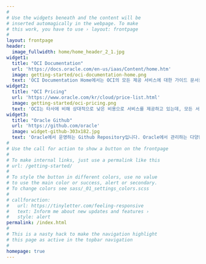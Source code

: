 ```yaml
---
#
# Use the widgets beneath and the content will be
# inserted automagically in the webpage. To make
# this work, you have to use › layout: frontpage
#
layout: frontpage
header:
  image_fullwidth: home/home_header_2_1.jpg
widget1:
  title: "OCI Documentation"
  url: 'https://docs.oracle.com/en-us/iaas/Content/home.htm'
  image: getting-started/oci-documentation-home.png
  text: 'OCI Documentation Home에서는 OCI의 모든 제공 서비스에 대한 가이드 문서를 볼 수 있습니다. 각 서비스들에 대한 주요 컨셉 설명과 제공되는 튜토리얼을 통해 빠르게 서비스를 경험해 볼 수 있는 문서를 제공합니다. 또한 개발자를 위한 가이드(SDKs, CLI, Cloud Shell 등) 및 다양한 참조용 아키텍처도 제공되고 있으며, 새롭게 추가된 서비스나 기능에 대한 소식도 접해볼 수 있습니다.'
widget2:
  title: "OCI Pricing"
  url: 'https://www.oracle.com/kr/cloud/price-list.html'
  image: getting-started/oci-pricing.png
  text: 'OCI는 타사에 비해 상대적으로 낮은 비용으로 서비스를 제공하고 있는데, 모든 서비스에 대한 가격 정보를 확인해 볼 수 있는 페이지입니다. 위 페이지에서는 실제 가격을 시뮬레이션 해 볼수 있는 <strong><em>Cost Estimator</em></strong>도 제공하고 있습니다.'
widget3:
  title: "Oracle Github"
  url: 'https://github.com/oracle'
  image: widget-github-303x182.jpg
  text: 'Oracle에서 운영하는 Github Repository입니다. Oracle에서 관리하는 다양한 오픈소스 프로젝트를 만나볼 수 있으며, OCI 환경에서 개발자가 빠르게 사용할 수 있는 다양한 예제 코드를 찾아볼 수 있습니다.'
#
# Use the call for action to show a button on the frontpage
#
# To make internal links, just use a permalink like this
# url: /getting-started/
#
# To style the button in different colors, use no value
# to use the main color or success, alert or secondary.
# To change colors see sass/_01_settings_colors.scss
#
# callforaction:
#   url: https://tinyletter.com/feeling-responsive
#   text: Inform me about new updates and features ›
#   style: alert
permalink: /index.html
#
# This is a nasty hack to make the navigation highlight
# this page as active in the topbar navigation
#
homepage: true
---
```


<!-- <div id="videoModal" class="reveal-modal large" data-reveal="">
  <div class="flex-video widescreen vimeo" style="display: block;">
    <iframe width="1280" height="720" src="https://www.youtube.com/embed/3b5zCFSmVvU" frameborder="0" allowfullscreen></iframe>
  </div>
  <a class="close-reveal-modal">&#215;</a>
</div> -->
